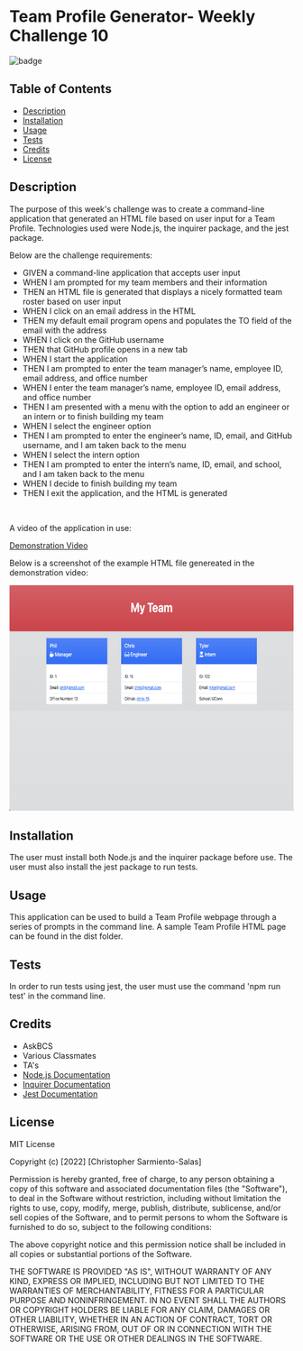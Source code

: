 # Team Profile Generator- Weekly Challenge 10

  ![badge](https://img.shields.io/badge/license-MIT%20License-blue)

 ## Table of Contents 
  - [Description](#description)
  - [Installation](#installation)
  - [Usage](#usage)
  - [Tests](#tests)
  - [Credits](#credits)
  - [License](#license)
  


## Description 

The purpose of this week's challenge was to create a command-line application that generated an HTML file based on user input for a Team Profile. Technologies used were Node.js, the inquirer package, and the jest package.

Below are the challenge requirements:

- GIVEN a command-line application that accepts user input
- WHEN I am prompted for my team members and their information
- THEN an HTML file is generated that displays a nicely formatted team roster based on user input
- WHEN I click on an email address in the HTML
- THEN my default email program opens and populates the TO field of the email with the address
- WHEN I click on the GitHub username
- THEN that GitHub profile opens in a new tab
- WHEN I start the application
- THEN I am prompted to enter the team manager’s name, employee ID, email address, and office number
- WHEN I enter the team manager’s name, employee ID, email address, and office number
- THEN I am presented with a menu with the option to add an engineer or an intern or to finish building my team
- WHEN I select the engineer option
- THEN I am prompted to enter the engineer’s name, ID, email, and GitHub username, and I am taken back to the menu
- WHEN I select the intern option
- THEN I am prompted to enter the intern’s name, ID, email, and school, and I am taken back to the menu
- WHEN I decide to finish building my team
- THEN I exit the application, and the HTML is generated 


<br>

A video of the application in use: 

[Demonstration Video](https://drive.google.com/file/d/1iJDvgZaZ1veunDjHVaGQxVKTifdAjuwQ/view?usp=sharing)


Below is a screenshot of the example HTML file genereated in the demonstration video:
<br>

<img src= "./assets/images/sampleHTML.png" alt="challenge requirements" width="600" height= "400">

<br>

## Installation

The user must install both Node.js and the inquirer package before use. The user must also install the jest package to run tests.


## Usage 

This application can be used to build a Team Profile webpage through a series of prompts in the command line. A sample Team Profile HTML page can be found in the dist folder.

## Tests

In order to run tests using jest, the user must use the command 'npm run test' in the command line.

## Credits

- AskBCS
- Various Classmates
- TA's
- [Node.js Documentation](https://nodejs.org/en/docs/)
- [Inquirer Documentation](https://www.npmjs.com/package/inquirer)
- [Jest Documentation](https://jestjs.io/docs/getting-started)


## License

MIT License

Copyright (c) [2022] [Christopher Sarmiento-Salas]

Permission is hereby granted, free of charge, to any person obtaining a copy
of this software and associated documentation files (the "Software"), to deal
in the Software without restriction, including without limitation the rights
to use, copy, modify, merge, publish, distribute, sublicense, and/or sell
copies of the Software, and to permit persons to whom the Software is
furnished to do so, subject to the following conditions:

The above copyright notice and this permission notice shall be included in all
copies or substantial portions of the Software.

THE SOFTWARE IS PROVIDED "AS IS", WITHOUT WARRANTY OF ANY KIND, EXPRESS OR
IMPLIED, INCLUDING BUT NOT LIMITED TO THE WARRANTIES OF MERCHANTABILITY,
FITNESS FOR A PARTICULAR PURPOSE AND NONINFRINGEMENT. IN NO EVENT SHALL THE
AUTHORS OR COPYRIGHT HOLDERS BE LIABLE FOR ANY CLAIM, DAMAGES OR OTHER
LIABILITY, WHETHER IN AN ACTION OF CONTRACT, TORT OR OTHERWISE, ARISING FROM,
OUT OF OR IN CONNECTION WITH THE SOFTWARE OR THE USE OR OTHER DEALINGS IN THE
SOFTWARE.